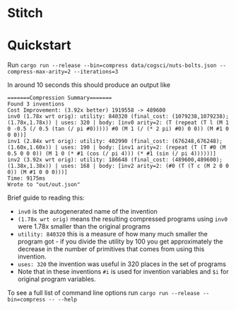 <!-- # <img src="dream_egg.png" alt="egg of dreams" height="40" align="left"> DreamEgg -->

# Stitch

# Quickstart

Run `cargo run --release --bin=compress data/cogsci/nuts-bolts.json --compress-max-arity=2 --iterations=3`

In around 10 seconds this should produce an output like

```
=======Compression Summary=======
Found 3 inventions
Cost Improvement: (3.92x better) 1919558 -> 489600
inv0 (1.78x wrt orig): utility: 840320 (final_cost: (1079238,1079238); (1.78x,1.78x)) | uses: 320 | body: [inv0 arity=2: (T (repeat (T l (M 1 0 -0.5 (/ 0.5 (tan (/ pi #0))))) #0 (M 1 (/ (* 2 pi) #0) 0 0)) (M #1 0 0 0))]
inv1 (2.84x wrt orig): utility: 402990 (final_cost: (676248,676248); (1.60x,1.60x)) | uses: 190 | body: [inv1 arity=2: (repeat (T (T #0 (M 0.5 0 0 0)) (M 1 0 (* #1 (cos (/ pi 4))) (* #1 (sin (/ pi 4))))))]
inv2 (3.92x wrt orig): utility: 186648 (final_cost: (489600,489600); (1.38x,1.38x)) | uses: 168 | body: [inv2 arity=2: (#0 (T (T c (M 2 0 0 0)) (M #1 0 0 0)))]
Time: 9175ms
Wrote to "out/out.json"
```

Brief guide to reading this:
- `inv0` is the autogenerated name of the invention
- `(1.78x wrt orig)` means the resulting compressed programs using `inv0` were 1.78x smaller than the original programs
- `utility: 840320` this is a measure of how many much smaller the program got - if you divide the utility by 100 you get approximately the decrease in the number of primitives that comes from using this invention.
- `uses: 320` the invention was useful in 320 places in the set of programs
- Note that in these inventions `#i` is used for invention variables and `$i` for original program variables.

To see a full list of command line options run `cargo run --release --bin=compress -- --help`
